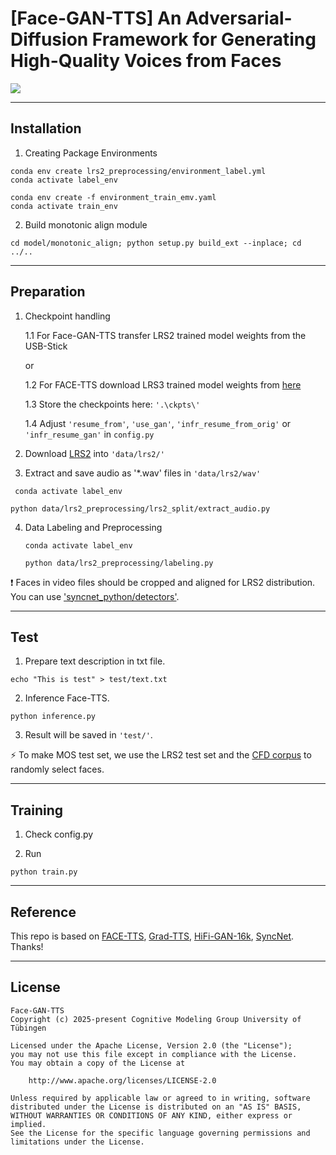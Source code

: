 # [Face-GAN-TTS] An Adversarial-Diffusion Framework for Generating High-Quality Voices from Faces

<a href="https://facetts.github.io/"><img src="https://img.shields.io/badge/Project%20Page-online-brightgreen"></a>

---
## Installation

1. Creating Package Environments
```
conda env create lrs2_preprocessing/environment_label.yml
conda activate label_env

```

```
conda env create -f environment_train_emv.yaml
conda activate train_env
```

2. Build monotonic align module
```
cd model/monotonic_align; python setup.py build_ext --inplace; cd ../..
```

---
## Preparation

1. Checkpoint handling

    1.1 For Face-GAN-TTS transfer LRS2 trained model weights from the USB-Stick

    or

    1.2 For FACE-TTS download LRS3 trained model weights from [here](https://drive.google.com/file/d/18ERr-91Z1Mnc2Aq9n1nBPijzb5gSymLq/view?usp=sharing)

    1.3 Store the checkpoints here: `'.\ckpts\'`

    1.4 Adjust `'resume_from'`, `'use_gan'`, `'infr_resume_from_orig'` or `'infr_resume_gan'` in `config.py`


2. Download <a href="https://www.robots.ox.ac.uk/~vgg/data/lip_reading/lrs2.html">LRS2</a> into `'data/lrs2/'` 


3. Extract and save audio as '*.wav' files in `'data/lrs2/wav'`
  ```
   conda activate label_env 
   ```
   ```
   python data/lrs2_preprocessing/lrs2_split/extract_audio.py
   ```

4. Data Labeling and Preprocessing
   ```
   conda activate label_env 
   ```
   ```
   python data/lrs2_preprocessing/labeling.py
   ```

:exclamation: Faces in video files should be cropped and aligned for LRS2 distribution. You can use <a href="https://github.com/joonson/syncnet_python/tree/master/detectors">'syncnet_python/detectors'</a>. 

---
## Test

1. Prepare text description in txt file.
```
echo "This is test" > test/text.txt
```


2. Inference Face-TTS.
```
python inference.py
```

3. Result will be saved in `'test/'`. 

:zap: To make MOS test set, we use the LRS2 test set and the <a href="https://www.chicagofaces.org/">CFD corpus</a> to randomly select faces.

--- 
## Training

1. Check config.py 

2. Run
```
python train.py
```

---
## Reference
This repo is based on 
<a href="https://github.com/naver-ai/facetts">FACE-TTS</a>, 
<a href="https://github.com/huawei-noah/Speech-Backbones/tree/main/Grad-TTS">Grad-TTS</a>, 
<a href="https://github.com/bshall/hifigan">HiFi-GAN-16k</a>, 
<a href="https://github.com/joonson/syncnet_trainer">SyncNet</a>.  Thanks!


---
## License

```
Face-GAN-TTS
Copyright (c) 2025-present Cognitive Modeling Group University of Tübingen

Licensed under the Apache License, Version 2.0 (the "License");
you may not use this file except in compliance with the License.
You may obtain a copy of the License at

    http://www.apache.org/licenses/LICENSE-2.0

Unless required by applicable law or agreed to in writing, software
distributed under the License is distributed on an "AS IS" BASIS,
WITHOUT WARRANTIES OR CONDITIONS OF ANY KIND, either express or implied.
See the License for the specific language governing permissions and
limitations under the License.
```

